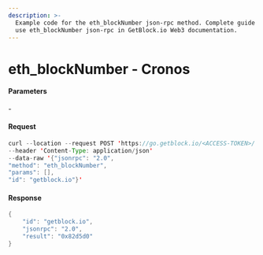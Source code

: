 ```yaml
---
description: >-
  Example code for the eth_blockNumber json-rpc method. Сomplete guide on how to
  use eth_blockNumber json-rpc in GetBlock.io Web3 documentation.
---
```


# eth\_blockNumber - Cronos

#### Parameters

\-

#### Request

```java
curl --location --request POST 'https://go.getblock.io/<ACCESS-TOKEN>/' 
--header 'Content-Type: application/json' 
--data-raw '{"jsonrpc": "2.0",
"method": "eth_blockNumber",
"params": [],
"id": "getblock.io"}'
```

#### Response

```java
{
    "id": "getblock.io",
    "jsonrpc": "2.0",
    "result": "0x82d5d0"
}
```
